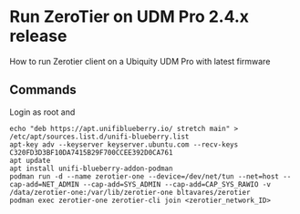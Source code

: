 
# Run ZeroTier on UDM Pro 2.4.x release

How to run Zerotier client on a Ubiquity UDM Pro with latest firmware


## Commands

Login as root and

```shell
echo "deb https://apt.unifiblueberry.io/ stretch main" > /etc/apt/sources.list.d/unifi-blueberry.list
apt-key adv --keyserver keyserver.ubuntu.com --recv-keys C320FD3D3BF10DA7415B29F700CCEE392D0CA761 
apt update 
apt install unifi-blueberry-addon-podman 
podman run -d --name zerotier-one --device=/dev/net/tun --net=host --cap-add=NET_ADMIN --cap-add=SYS_ADMIN --cap-add=CAP_SYS_RAWIO -v /data/zerotier-one:/var/lib/zerotier-one bltavares/zerotier
podman exec zerotier-one zerotier-cli join <zerotier_network_ID>
```

